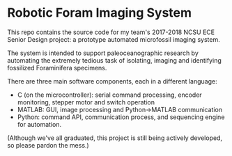 Robotic Foram Imaging System
=
This repo contains the source code for my team's 2017-2018 NCSU ECE Senior Design project: a prototype automated microfossil imaging system.

The system is intended to support paleoceanographic research by automating the extremely tedious task of isolating, imaging and identifying fossilized Foraminifera specimens.

There are three main software components, each in a different language:
- C (on the microcontroller): serial command processing, encoder monitoring, stepper motor and switch operation
- MATLAB: GUI, image processing and Python->MATLAB communication
- Python: command API, communication process, and sequencing engine for automation.

(Although we've all graduated, this project is still being actively developed, so please pardon the mess.)
